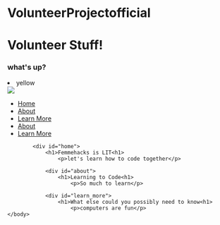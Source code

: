 # VolunteerProjectofficial

<title>VolunteerProjectundecided name</title>
	<meta name="description" content="DESCRIBE YOUR WEBSITE">
	<meta name="keywords" content="KEY, WORDS, HERE">
	</head>
	<body>
		<h1>Volunteer Stuff!</h1>
      <h3>what's up?</h3>
      <li>yellow</li>
      <img
           src="https://encrypted-tbn0.gstatic.com/images?q=tbn:ANd9GcQSQ8qsPBC1VWTVmvPVsOG8RjQmh1sMJM_ZyuChrGDtjLOM8MgQvg"
           >
			<ul class="menu">
			<li><a href=".home">Home</a></li>
 			<li><a href=".about">About</a></li>
 			<li><a href=".learn_more">Learn More</a></li>
      <li><a href=".about">About</a></li>
 			<li><a href=".learn_more">Learn More</a></li>
			</ul>

			<div id="home">
				<h1>Femmehacks is LIT<h1>
					<p>let's learn how to code together</p>

				<div id="about">
					<h1>Learning to Code<h1>
						<p>So much to learn</p>

				<div id="learn_more">
					<h1>What else could you possibly need to know<h1>
						<p>computers are fun</p>
  	</body>
</html>
